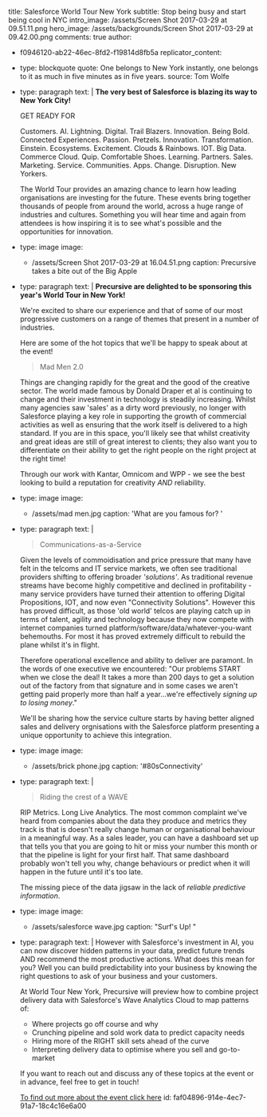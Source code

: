 title: Salesforce World Tour New York
subtitle: Stop being busy and start being cool in NYC
intro_image: /assets/Screen Shot 2017-03-29 at 09.51.11.png
hero_image: /assets/backgrounds/Screen Shot 2017-03-29 at 09.42.00.png
comments: true
author:
  - f0946120-ab22-46ec-8fd2-f19814d8fb5a
replicator_content:
  - 
    type: blockquote
    quote: One belongs to New York instantly, one belongs to it as much in five minutes as in five years.
    source: Tom Wolfe
  - 
    type: paragraph
    text: |
      **The very best of Salesforce is blazing its way to New York City!**
      
      GET READY FOR
      
      Customers. AI. Lightning. Digital. Trail Blazers. Innovation. Being Bold. Connected Experiences. Passion. Pretzels. Innovation. Transformation. Einstein. Ecosystems. Excitement. Clouds & Rainbows. IOT. Big Data. Commerce Cloud. Quip. Comfortable Shoes. Learning. Partners. Sales. Marketing. Service. Communities. Apps. Change. Disruption. New Yorkers.
      
      The World Tour provides an amazing chance to learn how leading organisations are investing for the future. These events bring together thousands of people from around the world, across a huge range of industries and cultures. Something you will hear time and again from attendees is how inspiring it is to see what's possible and the opportunities for innovation.
  - 
    type: image
    image:
      - /assets/Screen Shot 2017-03-29 at 16.04.51.png
    caption: Precursive takes a bite out of the Big Apple
  - 
    type: paragraph
    text: |
      **Precursive are delighted to be sponsoring this year's World Tour in New York!**
      
      We're excited to share our experience and that of some of our most progressive customers on a range of themes that present in a number of industries.
      
      Here are some of the hot topics that we'll be happy to speak about at the event!
      
      > Mad Men 2.0
      
      Things are changing rapidly for the great and the good of the creative sector. The world made famous by Donald Draper et al is continuing to change and their investment in technology is steadily increasing. Whilst many agencies saw 'sales' as a dirty word previously, no longer with Salesforce playing a key role in supporting the growth of commercial activities as well as ensuring that the work itself is delivered to a high standard. If you are in this space, you'll likely see that whilst creativity and great ideas are still of great interest to clients; they also want you to differentiate on their ability to get the right people on the right project at the right time!
      
      Through our work with Kantar, Omnicom and WPP - we see the best looking to build a reputation for creativity *AND* reliability.
  - 
    type: image
    image:
      - /assets/mad men.jpg
    caption: 'What are you famous for? '
  - 
    type: paragraph
    text: |
      > Communications-as-a-Service
      
      Given the levels of commoidisation and price pressure that many have felt in the telcoms and IT service markets, we often see traditional providers shifting to offering broader *'solutions'*. As traditional revenue streams have become highly competitive and declined in profitability - many service providers have turned their attention to offering Digital Propositions, IOT, and now even "Connectivity Solutions". However this has proved difficult, as those 'old world' telcos are playing catch up in terms of talent, agility and technology because they now compete with internet companies turned platform/software/data/whatever-you-want behemouths. For most it has proved extremely difficult to rebuild the plane whilst it's in flight.
      
      Therefore operational excellence and ability to deliver are paramont. In the words of one executive we encountered: "Our problems START when we close the deal! It takes a more than 200 days to get a solution out of the factory from that signature and in some cases we aren't getting paid properly more than half a year...we're effectively *signing up to losing money*."
      
      We'll be sharing how the service culture starts by having better aligned sales and delivery orgnisations with the Salesforce platform presenting a unique opportunity to achieve this integration.
  - 
    type: image
    image:
      - /assets/brick phone.jpg
    caption: '#80sConnectivity'
  - 
    type: paragraph
    text: |
      > Riding the crest of a WAVE
      
      RIP Metrics. Long Live Analytics. The most common complaint we've heard from companies about the data they produce and metrics they track is that is doesn't really change human or organisational behaviour in a meaningful way. As a sales leader, you can have a dashboard set up that tells you that you are going to hit or miss your number this month or that the pipeline is light for your first half. That same dashboard probably won't tell you why, change behaviours or predict when it will happen in the future until it's too late.
      
      The missing piece of the data jigsaw in the lack of *reliable predictive information*.
  - 
    type: image
    image:
      - /assets/salesforce wave.jpg
    caption: "Surf's Up! "
  - 
    type: paragraph
    text: |
      However with Salesforce's investment in AI, you can now discover hidden patterns in your data, predict future trends AND recommend the most productive actions. What does this mean for you? Well you can build predictability into your business by knowing the right questions to ask of your business and your customers.
      
      At World Tour New York, Precursive will preview how to combine project delivery data with Salesforce's Wave Analytics Cloud to map patterns of:
      
      + Where projects go off course and why
      + Crunching pipeline and sold work data to predict capacity needs
      + Hiring more of the RIGHT skill sets ahead of the curve
      + Interpreting delivery data to optimise where you sell and go-to-market
      
      If you want to reach out and discuss any of these topics at the event or in advance, feel free to get in touch!
      
      [To find out more about the event click here](https://www.salesforce.com/events/worldtour/nyc/)
id: faf04896-914e-4ec7-91a7-18c4c16e6a00
